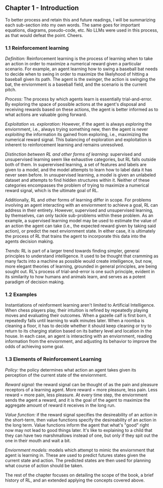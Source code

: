 ## Chapter 1 - Introduction

To better process and retain this and future readings, I will be summarizing each sub-section into my own words. The same goes for important equations, diagrams, pseudo-code, etc. No LLMs were used in this process, as that would defeat the point. Cheers.


### 1.1 Reinforcement learning

*Definition:* Reinforcement learning is the process of learning when to take an action in order to maximize a numerical reward given a particular scenario. For example, an agent learning how to swing a baseball bat needs to decide when to swing in order to maximize the likelyhood of hitting a baseball given its path. The agent is the swinger, the action is swinging the bat, the enviornment is a baseball field, and the scenario is the current pitch.

*Process:* The process by which agents learn is essentially trial-and-error. By exploring the space of possible actions at the agent's disposal and receiving rewards based on these actions, the agent is better informed as to what actions are valuable going forward.

*Exploitation vs. exploration:* However, if the agent is always *exploring* the enviornment, i.e., always trying something new, then the agent is never *exploiting* the information its gained from exploring, i.e., maximizing the numerical reward signal. This balancing of exploration and exploitation is inherent to reinforcement learning and remains unresolved.

*Distinction between RL and other forms of learning:* supervised and unsupervised learning seem like exhaustive categories, but RL falls outside both of them. In superervised learning, a set of features and labels are given to a model, and the model attempts to learn how to label data it has never seen before. In unsupervised learning, a model is given an unlabeled dataset and attempts to find hidden structures within it. Neither of these categories encompasses the problem of trying to maximize a numerical reward signal, which is the ultimate goal of RL.

Additionally, RL and other forms of learning differ in scope. For problems involving an agent interacting with an enviornment to achieve a goal, RL can address in their entirety. However, supervised and unsupervised learning, by themselves, can only tackle sub-problems within these problem. As an example, a supervised learning model may be used to estimate the value of an action the agent can take (i.e., the expected reward given by taking said action), or predict the next enviornment state. In either case, it is ultimately the process of RL that trains the agent to incorporate this data into the agents decision making.

*Trends:* RL is part of a larger trend towards finding simpler, general principles to understand intelligence. It used to be thought that cramming as many facts into a machine as possible would create intelligence, but now, more elegant theories of learning, grounded in general principles, are being sought out. RL's process of trial-and-error is one such principle, evident in its similarity to how humans and animals learn, and serves as a potent paradigm of decision making.

### 1.2 Examples

Instantiations of reinforment learning aren't limited to Artificial Intelligence. When chess players play, their intuition is refined by repeatedly playing moves and evaluating their outcomes. When a gazelle calf is first born, it repeatedly falls until learning to walk minutes later. When a roomba is cleaning a floor, it has to decide whether it should keep cleaning or try to return to its charging station based on its battery level and location in the house. In each case, an agent is interacting with an enviornment, reading information from the enviornment, and adjusting its behavior to improve the odds of achieving some goal.

### 1.3 Elements of Reinforcement Learning

*Policy:* the policy determines what action an agent takes given its perception of the current state of the enviornment.

*Reward signal:* the reward signal can be thought of as the pain and pleasure receptors of a learning agent. More reward = more pleasure, less pain. Less reward = more pain, less pleasure. At every time step, the enviornment sends the agent a reward, and it is the goal of the agent to maximize the aggregate amount of reward it receives in the long run. 

*Value function:* if the reward signal specifies the desireability of an action in the short-term, then value functions specify the desireability of an action in the long term. Value functions inform the agent that what's "good" right now may not lead to good things later. It's like to explaining to a child that they can have two marshmallows instead of one, but only if they spit out the one in their mouth and wait a bit.

*Enviornment models:* models which attempt to mimic the enviornment that agent is learning in. These are used to predict futures states given the current state and action. The predicted states are then used for planning what course of action should be taken.

The rest of the chapter focuses on detailing the scope of the book, a brief history of RL, and an extended applying the concepts covered above.